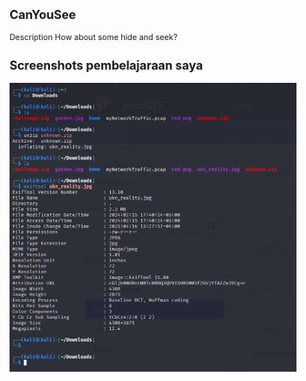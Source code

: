 ## CanYouSee

Description
How about some hide and seek?
## Screenshots pembelajaraan saya 

![App Screenshot](/images/1.PNG)


